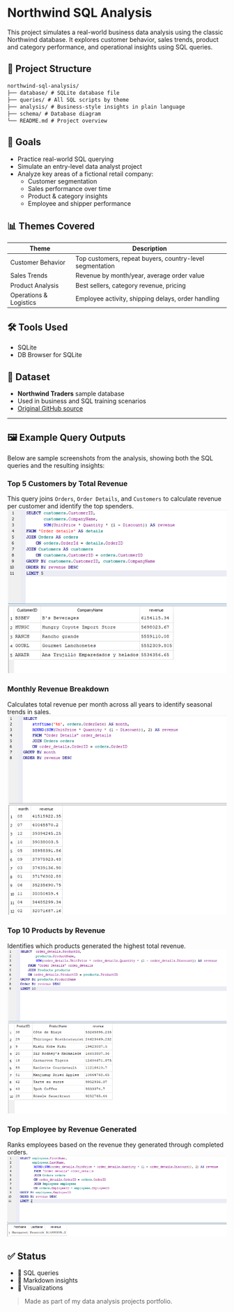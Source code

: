 # Northwind SQL Analysis

This project simulates a real-world business data analysis using the classic Northwind database. It explores customer behavior, sales trends, product and category performance, and operational insights using SQL queries.

## 📁 Project Structure

```
northwind-sql-analysis/
├── database/ # SQLite database file
├── queries/ # All SQL scripts by theme
├── analysis/ # Business-style insights in plain language
├── schema/ # Database diagram
└── README.md # Project overview
```

## 🎯 Goals

- Practice real-world SQL querying
- Simulate an entry-level data analyst project
- Analyze key areas of a fictional retail company:
  - Customer segmentation
  - Sales performance over time
  - Product & category insights
  - Employee and shipper performance

## 📊 Themes Covered

| Theme                    | Description |
|--------------------------|-------------|
| Customer Behavior        | Top customers, repeat buyers, country-level segmentation |
| Sales Trends             | Revenue by month/year, average order value |
| Product Analysis         | Best sellers, category revenue, pricing |
| Operations & Logistics   | Employee activity, shipping delays, order handling |

## 🛠 Tools Used

- SQLite
- DB Browser for SQLite

## 📝 Dataset

- **Northwind Traders** sample database  
- Used in business and SQL training scenarios  
- [Original GitHub source](https://github.com/jpwhite3/northwind-SQLite3)

---

## 🖼️ Example Query Outputs

Below are sample screenshots from the analysis, showing both the SQL queries and the resulting insights:

### Top 5 Customers by Total Revenue
This query joins `Orders`, `Order Details`, and `Customers` to calculate revenue per customer and identify the top spenders.
![Top Customers](./screenshots/top_customers.png)

### Monthly Revenue Breakdown
Calculates total revenue per month across all years to identify seasonal trends in sales.
![Monthly Revenue](./screenshots/monthly_revenue.png)

### Top 10 Products by Revenue
Identifies which products generated the highest total revenue.
![Top Products](./screenshots/top_products.png)

### Top Employee by Revenue Generated
Ranks employees based on the revenue they generated through completed orders.
![Top Employee](./screenshots/top_employee.png)


## ✅ Status

- 🔹 SQL queries
- 🔹 Markdown insights
- 🔹 Visualizations


> Made as part of my data analysis projects portfolio. 



